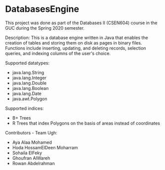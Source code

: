 # DatabasesEngine

This project was done as part of the Databases II (CSEN604) course in the GUC during the Spring 2020 semester.

Description: This is a database engine written in Java that enables the creation of tables and storing them on disk as pages in binary files. Functions include inserting, updating, and deleting records, selection queries, and indexing columns of the user's choice. 

Supported datatypes:
* java.lang.String
* java.lang.Integer
* java.lang.Double
* java.lang.Boolean
* java.lang.Date
* java.awt.Polygon

Supported indices:
* B+ Trees
* R Trees that index Polygons on the basis of areas instead of coordinates


Contributors - Team Ugh:
* Aya Alaa Mohamed
* Hoda HossamElDeen Moharram
* Sohaila ElFeky
* Ghoufran AlWareh
* Rowan Abdelrahman

